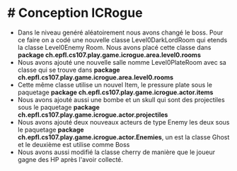 # # Conception ICRogue

- Dans le niveau genéré aléatoirement nous avons changé le boss. Pour ce faire on a codé une nouvelle classe Level0DarkLordRoom qui etends la classe Level0Enemy Room. Nous avons placé cette classe dans **package ch.epfl.cs107.play.game.icrogue.area.level0.rooms**
- Nous avons ajouté une nouvelle salle nomme Level0PlateRoom avec sa classe qui se trouve dans **package ch.epfl.cs107.play.game.icrogue.area.level0.rooms**
- Cette même classe utilise un nouvel Item, le pressure plate sous le paquetage **package ch.epfl.cs107.play.game.icrogue.actor.items**
- Nous avons ajouté aussi une bombe et un skull qui sont des projectiles sous le paquetage **package ch.epfl.cs107.play.game.icrogue.actor.projectiles**
- Nous avons ajouté deux nouveaux acteurs de type Enemy les deux sous le paquetage **package ch.epfl.cs107.play.game.icrogue.actor.Enemies**, un est la classe Ghost et le deuxième est utilise comme Boss
- Nous avons aussi modifié la classe cherry de manière que le joueur gagne des HP après l'avoir collecté.
